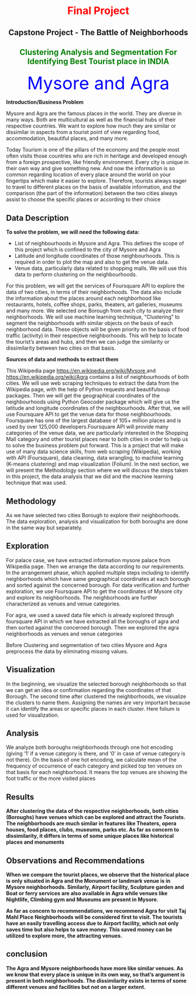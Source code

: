 
<h1><center><font color="red">Final Project</font></center></h1>

<h2><center><strong>Capstone Project - The Battle of Neighborhoods</strong></center></h2>

<h2><center><font color="green">Clustering Analysis and Segmentation For Identifying Best Tourist place in INDIA </font></center></h2>

<center><font color="blue" size="10"> Mysore and Agra</font></center>

<p><b> Introduction/Business Problem</b></p>

<p>Mysore and Agra are the famous places in the world. They are diverse in many ways. Both are multicultural as well as the financial hubs of their respective countries. We want to explore how much they are similar or dissimilar in aspects from a tourist point of view regarding food, accommodation, beautiful places, and many more.</p>

<p>Today Tourism is one of the pillars of the economy and the people most often visits those countries who are rich in heritage and developed enough from a foreign prospective, like friendly environment. Every city is unique in their own way and give something new. And now the information is so common regarding location of every place around the world on your fingertips which make it easier to explore. Therefore, tourists always eager to travel to different places on the basis of available information, and the comparison (the part of the information) between the two cities always assist to choose the specific places or according to their choice</p>

<h2>Data Description</h2>

<b>To solve the problem, we will need the following data:</b>

<ul>
<li>List of neighbourhoods in Mysore and Agra. This defines the scope of this project which is
confined to the city of Mysore and Agra</li>
<li>Latitude and longitude coordinates of those neighbourhoods. This is required in order to
plot the map and also to get the venue data.</li>
<li>Venue data, particularly data related to shopping malls. We will use this data to perform
clustering on the neighbourhoods.</li>
</ul>

<p>For this problem, we will get the services of Foursquare API to explore the data of two cities, in terms of their neighborhoods. The data also include the information about the places around each neighborhood like restaurants, hotels, coffee shops, parks, theaters, art galleries, museums and many more. We selected one Borough from each city to analyze their neighborhoods.  We will use machine learning technique, “Clustering” to segment the neighborhoods with similar objects on the basis of each neighborhood data. These objects will be given priority on the basis of food traffic (activity) in their respective neighborhoods. This will help to locate the tourist’s areas and hubs, and then we can judge the similarity or dissimilarity between two cities on that basis.</p>


<strong><p>Sources of data and methods to extract them</p></strong>

<p><font type="Times new Roman">This Wikipedia page <a href="https://en.wikipedia.org/wiki/Mysore"> https://en.wikipedia.org/wiki/Mysore </a> and <a href="https://en.wikipedia.org/wiki/Agra">https://en.wikipedia.org/wiki/Agra</a> contains a list of neighbourhoods of both cities. We will use web scraping techniques to extract the data from the Wikipedia page, with the help of Python requests and beautifulsoup packages. Then we will get the geographical coordinates of the neighbourhoods using Python Geocoder package which will give us the latitude and longitude coordinates of the neighbourhoods.
After that, we will use Foursquare API to get the venue data for those neighbourhoods. Foursquare has one of the largest database of 105+ million places and is used by over 125,000 developers.Foursquare API will provide many categories of the venue data, we are particularly interested in the Shopping Mall category and other tourist places near to both cities in order to help us to solve the business problem put forward. This is a project that will make use of many data science skills, from web scraping (Wikipedia), working with
API (Foursquare), data cleaning, data wrangling, to machine learning (K-means clustering) and map visualization (Folium). In the next section, we will present the Methodology section where we will discuss the steps taken in this project, the data analysis that we did and the machine learning technique that was used.</font></p>

<b><h2>Methodology</h2></b>

<p>As we have selected two cities Borough to explore their neighborhoods. The data exploration, analysis and visualization for both boroughs are done in the same way but separately.</p>

<b><h2>Exploration</h2></b>

<p>For palace case, we have extracted information mysore palace from Wikipedia page. Then we arrange the data according to our requirements. In the arrangement phase, which applied multiple steps including to identify neighborhoods which have same geographical coordinates at each borough and sorted against the concerned borough. For data verification and further exploration, we use Foursquare API to get the coordinates of Mysore city and explore its neighborhoods. The neighborhoods are further characterized as venues and venue categories.</p>
<p>For agra, we used a saved data file which is already explored through foursquare API in which we have extracted all the boroughs of agra and then sorted against the concerned borough. Then we explored the agra neighborhoods as venues and venue categories</p>
<p>Before Clustering and segmentation of two cities Mysore and Agra preprocess the data by eliminating missing values.</p>

<b><h2>Visualization</h2></b>

<p>In the beginning, we visualize the selected borough neighborhoods so that we can get an idea or confirmation regarding the coordinates of that Borough. The second time after clustered the neighborhoods, we visualize the clusters to name them. Assigning the names are very important because it can identify the areas or specific places in each cluster. Here folium is used for visualization.</p>

<h2><b>Analysis</b></h2>

</p>We analyze both boroughs neighborhoods through one hot encoding (giving ‘1’ if a venue category is there, and ‘0’ in case of venue category is not there). On the basis of one hot encoding, we calculate mean of the frequency of occurrence of each category and picked top ten venues on that basis for each neighborhood. It means the top venues are showing the foot traffic or the more visited places</p>

<h2><b>Results<b></h2>

<p>After clustering the data of the respective neighborhoods, both cities (Boroughs) have venues which can be explored and attract the Tourists. The neighborhoods are much similar in features like Theaters, opera houses, food places, clubs, museums, parks etc. As far as concern to dissimilarity, it differs in terms of some unique places like historical places and monuments</p>

 <h2><b>Observations and Recommendations</b></h2>

<p>When we compare the tourist places, we observe that the historical place is only situated in Agra and the Monument or landmark venue is in Mysore neighborhoods. Similarly, Airport facility, Sculpture garden and Boat or ferry services are also available in Agra while venues like Nightlife, Climbing gym and Museums are present in Mysore.
<p>As far as concern to recommendations, we recommend Agra for visit Taj Mahl Place  Neighborhoods will be considered first to visit. The tourists have an easily travelling access due to Airport facility, which not only saves time but also helps to save money. This saved money can be utilized to explore more, the attracting venues.</p>

<h2><b>conclusion</b></h2>

<p>The Agra and Mysore neighborhoods have more like similar venues. As we know that every place is unique in its own way, so that’s argument is present in both neighborhoods. The dissimilarity exists in terms of some different venues and facilities but not on a larger extent.</p>


```python

```



